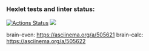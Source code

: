 ### Hexlet tests and linter status:
[![Actions Status](https://github.com/FTSx0/frontend-project-lvl1/workflows/hexlet-check/badge.svg)](https://github.com/FTSx0/frontend-project-lvl1/actions)
<a href="https://codeclimate.com/github/codeclimate/codeclimate/maintainability"><img src="https://api.codeclimate.com/v1/badges/a99a88d28ad37a79dbf6/maintainability" /></a>

brain-even: https://asciinema.org/a/505621
brain-calc: https://asciinema.org/a/505622